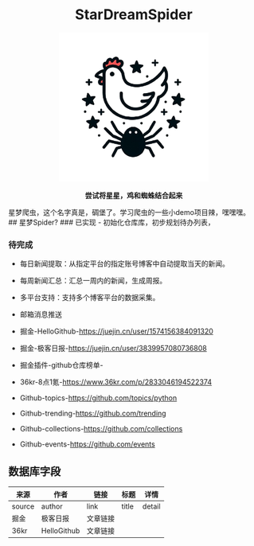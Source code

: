 <h1 align="center">StarDreamSpider</h1>
<p align="center">
<a href="https://space.bilibili.com/1909782963">
<img src="./docs/imgs/StardreamSpider.png" alt="StarDreamSpider" width="300" />
</a>
</p>
<p align="center"><b>尝试将星星，鸡和蜘蛛结合起来</b></p>
星梦爬虫，这个名字真是，碉堡了。学习爬虫的一些小demo项目辣，嘿嘿嘿。
## 星梦Spider?
### 已实现
- 初始化仓库库，初步规划待办列表，

### 待完成
- 每日新闻提取：从指定平台的指定账号博客中自动提取当天的新闻。
- 每周新闻汇总：汇总一周内的新闻，生成周报。
- 多平台支持：支持多个博客平台的数据采集。
- 邮箱消息推送

- 掘金-HelloGithub-https://juejin.cn/user/1574156384091320
- 掘金-极客日报-https://juejin.cn/user/3839957080736808
- 掘金插件-github仓库榜单-
- 36kr-8点1氪-https://www.36kr.com/p/2833046194522374
- Github-topics-https://github.com/topics/python
- Github-trending-https://github.com/trending
- Github-collections-https://github.com/collections
- Github-events-https://github.com/events

## 数据库字段
| 来源 | 作者 | 链接   | 标题 |详情 |
|----|--|------|---|-|
|  source  | author | link   | title | detail|
| 掘金 | 极客日报 | 文章链接 |   ||
| 36kr | HelloGithub | 文章链接 |  | |